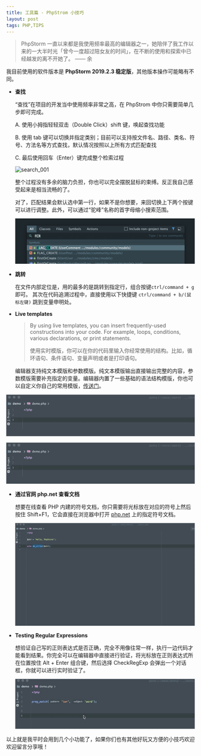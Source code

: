 ```yaml
---
title: 工具篇 - PhpStrom 小技巧
layout: post
tags: PHP,TIPS
---
```


<!-- ## 工具篇 - PhpStorm 小技巧 -->


> PhpStorm 一直以来都是我使用频率最高的编辑器之一，她陪伴了我工作以来的一大半时光「曾今一度超过陪女友的时间」，在不断的使用和探索中已经越发的离不开她了。                                                                                                                                                   —— 余



我目前使用的软件版本是 **PhpStorm 2019.2.3 稳定版**，其他版本操作可能略有不同。

- **查找**  

  “查找”在项目的开发当中使用频率非常之高，在 PhpStrom 中你只需要简单几步即可完成。

  A. 使用小拇指轻轻双击（Double Click）shift 键，唤起查找功能

  B. 使用 tab 键可以切换并指定类别；目前可以支持按文件名、路径、类名、符号、方法名等方式查找，默认情况按照以上所有方式匹配查找

  C. 最后使用回车（Enter）键完成整个检索过程

  ![search_001](/images/search_001.gif)

  整个过程没有多余的脑力负担，你也可以完全摆脱鼠标的束缚。反正我自己感受起来是相当流畅的了。

  对了，匹配结果会默认选中第一行，如果不是你想要，来回切换上下两个按键可以进行调整。此外，可以通过“驼峰”名称的首字母缩小搜索范围。

  ![camel_tristana](/images/camel_tristana.jpg)

- **跳转**

   在文件内部定位是，用的最多的是跳转到指定行，组合按键```ctrl/command + g``` 即可。
   其次在代码追溯过程中，直接使用以下快捷键 ```ctrl/command + b/(鼠标左键)``` 跳到变量申明处。

- **Live templates**

  > By using live templates, you can insert frequently-used constructions into your code. For example, loops, conditions, various declarations, or print statements.
  >
  > 使用实时模版，你可以在你的代码里输入你经常使用的结构。比如，循环语句、条件语句、变量声明或者是打印语句。
   
  编辑器支持纯文本模版和参数模版。纯文本模版输出直接输出完整的内容，参数模版需要补充指定的变量。编辑器内置了一些基础的语法结构模版，你也可以自定义你自己的常用模版，[传送门](<https://www.jetbrains.com/help/phpstorm/creating-and-editing-live-templates.html>)。
	
 ![live_template_plain_tristana](/images/live_template_plain_tristana.gif)

 ![live_template_param_tristana](/images/live_template_param_tristana.gif?) 
 

- **通过官网 php.net 查看文档**

   想要在线查看 PHP 内建的符号文档，你只需要将光标放在对应的符号上然后按住 Shift+F1，它会直接在浏览器中打开 [php.net](http://www.php.net/) 上的指定符号文档。

   ![view_symbol_online_tristana](/images/view_symbol_online_tristana.gif)

- **Testing Regular Expressions**

   想验证自己写的正则表达式是否正确，完全不用像往常一样，执行一边代码才能看到结果。你完全可以在编辑器中直接进行验证，将光标放在正则表达式所在位置按住 Alt + Enter 组合键，然后选择 CheckRegExp 会弹出一个对话框，你就可以进行实时验证了。

   ![regex_tristana](/images/regex_tristana.gif)


以上就是我平时会用到几个小功能了，如果你们也有其他好玩又方便的小技巧欢迎欢迎留言分享哦！